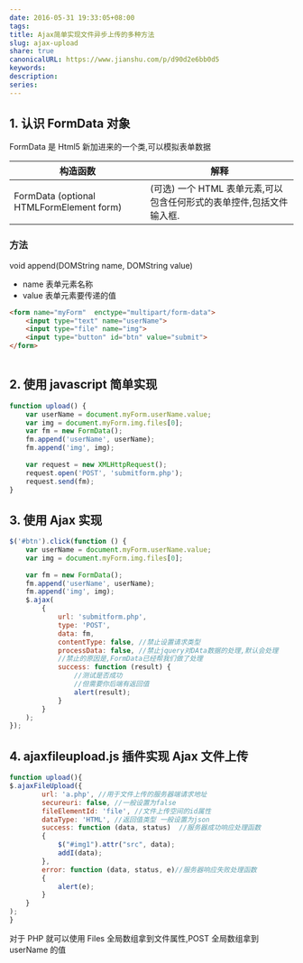 ```yaml
---  
date: 2016-05-31 19:33:05+08:00  
tags:   
title: Ajax简单实现文件异步上传的多种方法  
slug: ajax-upload  
share: true  
canonicalURL: https://www.jianshu.com/p/d90d2e6bb0d5  
keywords:   
description:   
series:   
---  
```

  
## 1. 认识 FormData 对象  
FormData 是 Html5 新加进来的一个类,可以模拟表单数据  
  
  
构造函数 |解释  
---|---  
FormData (optional HTMLFormElement form) | (可选) 一个 HTML 表单元素,可以包含任何形式的表单控件,包括文件输入框.  
  
### 方法  
  
void append(DOMString name, DOMString value)  
  
* name 表单元素名称  
* value 表单元素要传递的值  
  
```html  
<form name="myForm"  enctype="multipart/form-data">  
    <input type="text" name="userName">  
    <input type="file" name="img">  
    <input type="button" id="btn" value="submit">  
</form>  
  
```  
## 2. 使用 javascript 简单实现  
```javascript  
function upload() {  
    var userName = document.myForm.userName.value;  
    var img = document.myForm.img.files[0];  
    var fm = new FormData();  
    fm.append('userName', userName);  
    fm.append('img', img);  
  
    var request = new XMLHttpRequest();  
    request.open('POST', 'submitform.php');  
    request.send(fm);  
}  
```  
## 3.  使用 Ajax 实现  
  
  
```javascript  
$('#btn').click(function () {  
    var userName = document.myForm.userName.value;  
    var img = document.myForm.img.files[0];  
      
    var fm = new FormData();  
    fm.append('userName', userName);  
    fm.append('img', img);  
    $.ajax(  
        {  
            url: 'submitform.php',  
            type: 'POST',  
            data: fm,  
            contentType: false, //禁止设置请求类型  
            processData: false, //禁止jquery对DAta数据的处理,默认会处理  
            //禁止的原因是,FormData已经帮我们做了处理  
            success: function (result) {  
                //测试是否成功  
                //但需要你后端有返回值  
                alert(result);  
            }  
        }  
    );  
});  
```  
  
## 4. ajaxfileupload.js 插件实现 Ajax 文件上传  
```javascript  
function upload(){  
$.ajaxFileUpload({  
        url: 'a.php', //用于文件上传的服务器端请求地址  
        secureuri: false, //一般设置为false  
        fileElementId: 'file', //文件上传空间的id属性    
        dataType: 'HTML', //返回值类型 一般设置为json  
        success: function (data, status)  //服务器成功响应处理函数  
        {                  
        	$("#img1").attr("src", data);  
        	addI(data);  
        },  
        error: function (data, status, e)//服务器响应失败处理函数  
        {  
            alert(e);  
        }  
    }     
);  
}   
```  
对于 PHP 就可以使用 Files 全局数组拿到文件属性,POST 全局数组拿到 userName 的值  
  
